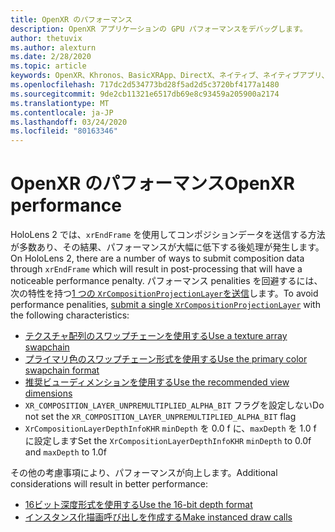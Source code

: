 ```yaml
---
title: OpenXR のパフォーマンス
description: OpenXR アプリケーションの GPU パフォーマンスをデバッグします。
author: thetuvix
ms.author: alexturn
ms.date: 2/28/2020
ms.topic: article
keywords: OpenXR、Khronos、BasicXRApp、DirectX、ネイティブ、ネイティブアプリ、カスタムエンジン、ミドルウェア、パフォーマンス、最適化、GPU デバッグ、RenderDoc、PIX
ms.openlocfilehash: 717dc2d534773bd28f5ad2d5c3720bf4177a1480
ms.sourcegitcommit: 9de2cb11321e6517db69e8c93459a205900a2174
ms.translationtype: MT
ms.contentlocale: ja-JP
ms.lasthandoff: 03/24/2020
ms.locfileid: "80163346"
---
```

# <a name="openxr-performance"></a><span data-ttu-id="30e6e-104">OpenXR のパフォーマンス</span><span class="sxs-lookup"><span data-stu-id="30e6e-104">OpenXR performance</span></span>

<span data-ttu-id="30e6e-105">HoloLens 2 では、`xrEndFrame` を使用してコンポジションデータを送信する方法が多数あり、その結果、パフォーマンスが大幅に低下する後処理が発生します。</span><span class="sxs-lookup"><span data-stu-id="30e6e-105">On HoloLens 2, there are a number of ways to submit composition data through `xrEndFrame` which will result in post-processing that will have a noticeable performance penalty.</span></span>
<span data-ttu-id="30e6e-106">パフォーマンス penalities を回避するには、次の特性を持つ[1 つの `XrCompositionProjectionLayer`を送信](openxr-best-practices.md#use-a-single-projection-layer)します。</span><span class="sxs-lookup"><span data-stu-id="30e6e-106">To avoid performance penalities, [submit a single `XrCompositionProjectionLayer`](openxr-best-practices.md#use-a-single-projection-layer) with the following characteristics:</span></span>
* [<span data-ttu-id="30e6e-107">テクスチャ配列のスワップチェーンを使用する</span><span class="sxs-lookup"><span data-stu-id="30e6e-107">Use a texture array swapchain</span></span>](openxr-best-practices.md#render-with-texture-array-and-vprt)
* [<span data-ttu-id="30e6e-108">プライマリ色のスワップチェーン形式を使用する</span><span class="sxs-lookup"><span data-stu-id="30e6e-108">Use the primary color swapchain format</span></span>](openxr-best-practices.md#select-a-swapchain-format)
* [<span data-ttu-id="30e6e-109">推奨ビューディメンションを使用する</span><span class="sxs-lookup"><span data-stu-id="30e6e-109">Use the recommended view dimensions</span></span>](openxr-best-practices.md#render-with-recommended-rendering-parameters-and-frame-timing)
* <span data-ttu-id="30e6e-110">`XR_COMPOSITION_LAYER_UNPREMULTIPLIED_ALPHA_BIT` フラグを設定しない</span><span class="sxs-lookup"><span data-stu-id="30e6e-110">Do not set the `XR_COMPOSITION_LAYER_UNPREMULTIPLIED_ALPHA_BIT` flag</span></span>
* <span data-ttu-id="30e6e-111">`XrCompositionLayerDepthInfoKHR` `minDepth` を 0.0 f に、`maxDepth` を 1.0 f に設定します</span><span class="sxs-lookup"><span data-stu-id="30e6e-111">Set the `XrCompositionLayerDepthInfoKHR` `minDepth` to 0.0f and `maxDepth` to 1.0f</span></span>

<span data-ttu-id="30e6e-112">その他の考慮事項により、パフォーマンスが向上します。</span><span class="sxs-lookup"><span data-stu-id="30e6e-112">Additional considerations will result in better performance:</span></span>
* [<span data-ttu-id="30e6e-113">16ビット深度形式を使用する</span><span class="sxs-lookup"><span data-stu-id="30e6e-113">Use the 16-bit depth format</span></span>](openxr-best-practices.md#choose-a-reasonable-depth-range)
* [<span data-ttu-id="30e6e-114">インスタンス化描画呼び出しを作成する</span><span class="sxs-lookup"><span data-stu-id="30e6e-114">Make instanced draw calls</span></span>](openxr-best-practices.md#render-with-texture-array-and-vprt)

